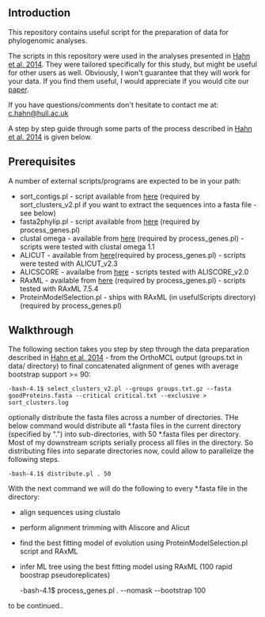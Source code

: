 Introduction
------------

This repository contains useful script for the preparation of data for phylogenomic analyses.

The scripts in this repository were used in the analyses presented in [Hahn et al. 2014](http://gbe.oxfordjournals.org/content/early/2014/04/13/gbe.evu078.short?rss=1 "Hahn et al. 2014 at GBE"). They were tailored specifically for this study, but might be useful for other users as well. Obviously, I won't guarantee that they will work for your data. If you find them useful, I would appreciate if you would cite our [paper](http://gbe.oxfordjournals.org/content/early/2014/04/13/gbe.evu078.short?rss=1 "Hahn et al. 2014 at GBE"). 

If you have questions/comments don't hesitate to contact me at: c.hahn@hull.ac.uk

A step by step guide through some parts of the process described in [Hahn et al. 2014](http://gbe.oxfordjournals.org/content/early/2014/04/13/gbe.evu078.short?rss=1 "Hahn et al. 2014 at GBE") is given below.


Prerequisites
-------------

A number of external scripts/programs are expected to be in your path:

- sort_contigs.pl - script available from [here](http://www.genome.ou.edu/informatics.html) (required by sort_clusters_v2.pl if you want to extract the sequences into a fasta file - see below)
- fasta2phylip.pl - script available from [here](https://github.com/chinchliff/physcripts/blob/master/fasta2phylip.pl) (required by process_genes.pl)
- clustal omega - available from [here](http://www.clustal.org/omega/) (required by process_genes.pl) - scripts were tested with clustal omega 1.1 
- ALICUT - available from [here](http://zfmk.de/web/Forschung/Abteilungen/AG_Wgele/Software/Utilities/index.en.html)(required by process_genes.pl) - scripts were tested with ALICUT_v2.3
- ALICSCORE - availalbe from [here](http://zfmk.de/web/Forschung/Abteilungen/AG_Wgele/Software/Aliscore/Download/index.en.html) - scripts tested with ALISCORE_v2.0
- RAxML - available from [here](https://github.com/stamatak/standard-RAxML) (required by process_genes.pl) - scripts tested with RAxML 7.5.4 
- ProteinModelSelection.pl - ships with RAxML (in usefulScripts directory) (required by process_genes.pl)


Walkthrough
-----------

The following section takes you step by step through the data preparation described in [Hahn et al. 2014](http://gbe.oxfordjournals.org/content/early/2014/04/13/gbe.evu078.short?rss=1 "Hahn et al. 2014 at GBE") - from the OrthoMCL output (groups.txt in data/ directory) to final concatenated alignment of genes with average bootstrap support >= 90:


	-bash-4.1$ select_clusters_v2.pl --groups groups.txt.gz --fasta goodProteins.fasta --critical critical.txt --exclusive > sort_clusters.log

optionally distribute the fasta files across a number of directories. THe below command would distribute all *.fasta files in the current directory (specified by ".") into sub-directories, with 50 *.fasta files per directory. Most of my downstream scripts serially process all files in the directory. So distributing files into separate directories now, could allow to parallelize the following steps.  

	-bash-4.1$ distribute.pl . 50

With the next command we will do the following to every *.fasta file in the directory:
+ align sequences using clustalo
+ perform alignment trimming with Aliscore and Alicut
+ find the best fitting model of evolution using ProteinModelSelection.pl script and RAxML
+ infer ML tree using the best fitting model using RAxML (100 rapid boostrap pseudoreplicates)

	-bash-4.1$ process_genes.pl . --nomask --bootstrap 100


to be continued..

